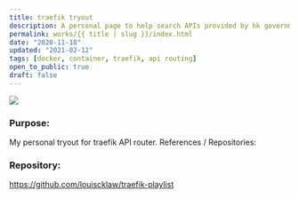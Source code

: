 ```yaml
---
title: traefik tryout
description: A personal page to help search APIs provided by hk government. Also trying using gatsby.
permalink: works/{{ title | slug }}/index.html
date: "2020-11-18"
updated: "2021-02-12"
tags: [docker, container, traefik, api routing]
open_to_public: true
draft: false
---
```


![](/images/works/traefik.avif)


### Purpose:

My personal tryout for traefik API router. References / Repositories:


### Repository:

<p>
  <a href="https://github.com/louiscklaw/traefik-playlist" 
    target="_blank" rel="noopener noreferrer"
    aria-label="github repository link"
    > 
    https://github.com/louiscklaw/traefik-playlist
  </a>
</p>